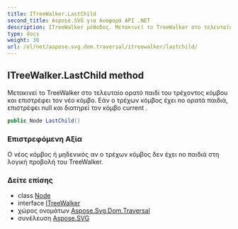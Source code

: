 ```yaml
---
title: ITreeWalker.LastChild
second_title: Aspose.SVG για Αναφορά API .NET
description: ITreeWalker μέθοδος. Μετακινεί το TreeWalker στο τελευταίο ορατό παιδί του τρέχοντος κόμβου και επιστρέφει τον νέο κόμβο. Εάν ο τρέχων κόμβος έχει no ορατά παιδιά επιστρέφει null και διατηρεί τον κόμβο current .
type: docs
weight: 30
url: /el/net/aspose.svg.dom.traversal/itreewalker/lastchild/
---
```

## ITreeWalker.LastChild method

Μετακινεί το TreeWalker στο τελευταίο ορατό παιδί του τρέχοντος κόμβου και επιστρέφει τον νέο κόμβο. Εάν ο τρέχων κόμβος έχει no ορατά παιδιά, επιστρέφει null και διατηρεί τον κόμβο current .

```csharp
public Node LastChild()
```

### Επιστρεφόμενη Αξία

Ο νέος κόμβος ή μηδενικός αν ο τρέχων κόμβος δεν έχει no παιδιά στη λογική προβολή του TreeWalker.

### Δείτε επίσης

* class [Node](../../../aspose.svg.dom/node/)
* interface [ITreeWalker](../)
* χώρος ονομάτων [Aspose.Svg.Dom.Traversal](../../itreewalker/)
* συνέλευση [Aspose.SVG](../../../)


